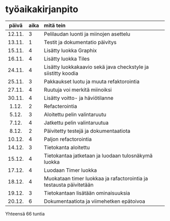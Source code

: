 # työaikakirjanpito

| päivä | aika | mitä tein  |
| :----:|:-----| :-----|
| 12.11. | 3    | Pelilaudan luonti ja miinojen asettelu |
| 13.11. | 1    | Testit ja dokumentatio päivitys |
| 15.11. | 4    | Lisätty luokka Graphix |
| 16.11. | 4    | Lisätty luokka Tiles |
| 24.11. | 4    | Lisätty luokkakaavio sekä java checkstyle ja siistitty koodia |
| 25.11. | 3    | Pakkaukset luotu ja muuta refaktorointia |
| 27.11. | 4    | Ruutuja voi merkitä miinoiksi |
| 30.11. | 4    | Lisätty voitto- ja häviötilanne |
| 1.12. | 2    | Refacterointia |
| 5.12. | 3    | Aloitettu pelin valintaruutu |
| 7.12. | 4    | Jatkettu pelin valintaruutua |
| 8.12. | 2    | Päivitetty testejä ja dokumentaatiota |
| 10.12. | 4    | Paljon refactorointia |
| 14.12. | 3    | Tietokanta aloitettu |
| 15.12. | 4    | Tietokantaa jatketaan ja luodaan tulosnäkymä luokka |
| 17.12. | 4    | Luodaan Timer luokka |
| 18.12. | 4    | Muokataan timer luokkaa ja rafactorointia ja testausta päivitetään |
| 19.12. | 3    | Tietokantaan lisätään ominaisuuksia |
| 20.12. | 6    | Dokumentaatiota ja viimehetken epätoivoa |

Yhteensä 66 tuntia
